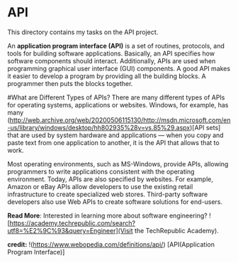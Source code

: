 # API

This directory contains my tasks on the API project.

An **application program interface (API)** is a set of routines, protocols, and tools for building software applications. Basically, an API specifies how software components should interact. Additionally, APIs are used when programming graphical user interface (GUI) components. A good API makes it easier to develop a program by providing all the building blocks. A programmer then puts the blocks together.

#What are Different Types of APIs?
There are many different types of APIs for operating systems, applications or websites. Windows, for example, has many (http://web.archive.org/web/20200506115130/http://msdn.microsoft.com/en-us/library/windows/desktop/hh802935%28v=vs.85%29.aspx)[API sets] that are used by system hardware and applications — when you copy and paste text from one application to another, it is the API that allows that to work.

Most operating environments, such as MS-Windows, provide APIs, allowing programmers to write applications consistent with the operating environment. Today, APIs are also specified by websites. For example, Amazon or eBay APIs allow developers to use the existing retail infrastructure to create specialized web stores. Third-party software developers also use Web APIs to create software solutions for end-users.

**Read More**: Interested in learning more about software engineering? ![https://academy.techrepublic.com/search?utf8=%E2%9C%93&query=Engineer](Visit the TechRepublic Academy).

**credit:** !(https://www.webopedia.com/definitions/api/) [API(Application Program Interface)]
